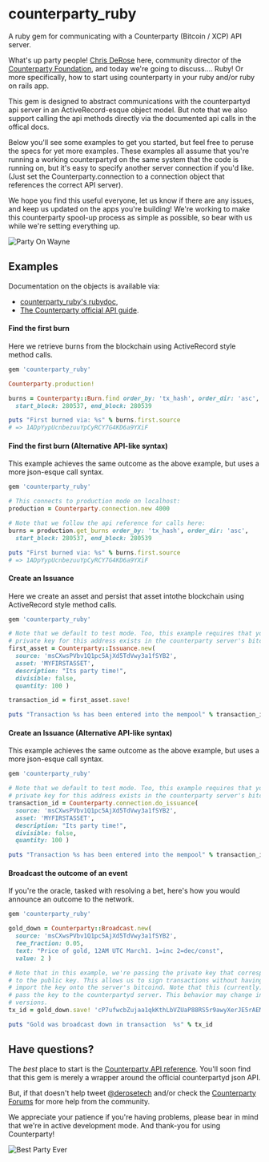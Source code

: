 counterparty_ruby
=================
A ruby gem for communicating with a Counterparty (Bitcoin / XCP) API server.

What's up party people! [Chris DeRose](https://www.chrisderose.com) here, 
community director of the [Counterparty Foundation](http://counterpartyfoundation.org/), 
and today we're going to discuss.... Ruby! Or more specifically, how to start using
counterparty in your ruby and/or ruby on rails app.

This gem is designed to abstract communications with the counterpartyd api 
server in an ActiveRecord-esque object model. But note that we also support 
calling the api methods directly via the documented api calls in the offical docs. 

Below you'll see some examples to get you started, but feel free to peruse the
specs for yet more examples. These examples all assume that you're running a 
working counterpartyd on the same system that the code is running on, but it's 
easy to specify another server connection if you'd like. (Just set the 
Counterparty.connection to a connection object that references the correct API
server).

We hope you find this useful everyone, let us know if there are any issues, and
keep us updated on the apps you're building! We're working to make this 
counterparty spool-up process as simple as possible, so bear with us while we're
setting everything up. 

![Party On Wayne](http://data.whicdn.com/images/24796384/tumblr_m0ng6rBeWT1qhd0xso1_500_large.jpg)

## Examples
Documentation on the objects is available via:
  * [counterparty_ruby's rubydoc](http://www.rubydoc.info/github/brighton36/counterparty_ruby/master), 
  * [The Counterparty official API guide](https://github.com/CounterpartyXCP/counterpartyd/blob/master/docs/API.rst#read-api-function-reference).

#### Find the first burn
Here we retrieve burns from the blockchain using ActiveRecord style method calls.
  ```ruby
  gem 'counterparty_ruby'

  Counterparty.production!

  burns = Counterparty::Burn.find order_by: 'tx_hash', order_dir: 'asc', 
    start_block: 280537, end_block: 280539

  puts "First burned via: %s" % burns.first.source
  # => 1ADpYypUcnbezuuYpCyRCY7G4KD6a9YXiF
  ```

#### Find the first burn (Alternative API-like syntax)
This example achieves the same outcome as the above example, but uses a more 
json-esque call syntax.
  ```ruby
  gem 'counterparty_ruby'

  # This connects to production mode on localhost:
  production = Counterparty.connection.new 4000

  # Note that we follow the api reference for calls here:
  burns = production.get_burns order_by: 'tx_hash', order_dir: 'asc', 
    start_block: 280537, end_block: 280539

  puts "First burned via: %s" % burns.first.source
  # => 1ADpYypUcnbezuuYpCyRCY7G4KD6a9YXiF
  ```

#### Create an Issuance
Here we create an asset and persist that asset intothe blockchain using ActiveRecord style method calls.
  ```ruby
  gem 'counterparty_ruby'

  # Note that we default to test mode. Too, this example requires that your 
  # private key for this address exists in the counterparty server's bitcoind 
  first_asset = Counterparty::Issuance.new( 
    source: 'msCXwsPVbv1Q1pc5AjXd5TdVwy3a1fSYB2',
    asset: 'MYFIRSTASSET', 
    description: "Its party time!",
    divisible: false,
    quantity: 100 )

  transaction_id = first_asset.save!                                          

  puts "Transaction %s has been entered into the mempool" % transaction_id
  ```

#### Create an Issuance (Alternative API-like syntax)
This example achieves the same outcome as the above example, but uses a more 
json-esque call syntax.
  ```ruby
  gem 'counterparty_ruby'

  # Note that we default to test mode. Too, this example requires that your 
  # private key for this address exists in the counterparty server's bitcoind 
  transaction_id = Counterparty.connection.do_issuance(
    source: 'msCXwsPVbv1Q1pc5AjXd5TdVwy3a1fSYB2',
    asset: 'MYFIRSTASSET', 
    description: "Its party time!",
    divisible: false,
    quantity: 100 )

  puts "Transaction %s has been entered into the mempool" % transaction_id
  ```

#### Broadcast the outcome of an event
If you're the oracle, tasked with resolving a bet, here's how you would announce
an outcome to the network.
  ```ruby
  gem 'counterparty_ruby'

  gold_down = Counterparty::Broadcast.new(
    source: 'msCXwsPVbv1Q1pc5AjXd5TdVwy3a1fSYB2', 
    fee_fraction: 0.05,
    text: "Price of gold, 12AM UTC March1. 1=inc 2=dec/const", 
    value: 2 )

  # Note that in this example, we're passing the private key that corresponds 
  # to the public key. This allows us to sign transactions without having to  
  # import the key onto the server's bitcoind. Note that this (currently) does 
  # pass the key to the counterpartyd server. This behavior may change in later
  # versions.
  tx_id = gold_down.save! 'cP7ufwcbZujaa1qkKthLbVZUaP88RS5r9awyXerJE5rAEMTRVmzc'

  puts "Gold was broadcast down in transaction  %s" % tx_id
  ```

## Have questions?
The _best_ place to start is the [Counterparty API reference](https://github.com/CounterpartyXCP/counterpartyd/blob/master/docs/API.rst#read-api-function-reference).
You'll soon find that this gem is merely a wrapper around the official 
counterpartyd json API.

But, if that doesn't help tweet [@derosetech](https://twitter.com/derosetech) 
and/or check the [Counterparty Forums](https://forums.counterparty.io/) for more 
help from the community. 

We appreciate your patience if you're having problems, please bear in mind that 
we're in active development mode. And thank-you for using Counterparty!

![Best Party Ever](http://www.quickmeme.com/img/c8/c8cc224c5b1e8b1baafeba4287d9534add53273bc79572a5fcc8ab8ab2cc19ab.jpg)
